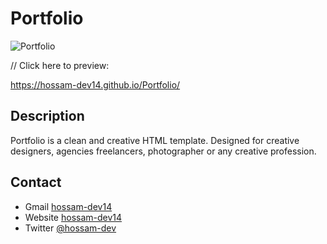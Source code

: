 # Portfolio

![Portfolio](https://user-images.githubusercontent.com/73648971/112232119-5100db80-8c38-11eb-9403-1c7396390c4b.png)



// Click here to preview: 

https://hossam-dev14.github.io/Portfolio/



## Description
Portfolio is a clean and creative HTML template. Designed for creative designers, agencies freelancers, photographer or any creative profession.

## Contact

- Gmail [hossam-dev14](mailto:hossamdev14@gmail.com)
- Website [hossam-dev14](https://hossam-dev14.github.io/)
- Twitter [@hossam-dev](https://twitter.com/hossam-dev)
